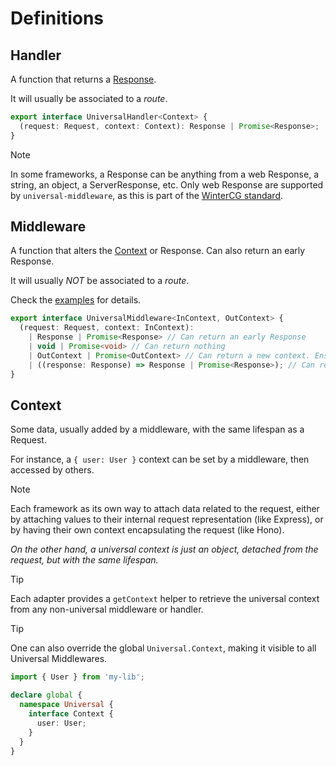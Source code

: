 # Definitions

## Handler
A function that returns a [Response](https://developer.mozilla.org/en-US/docs/Web/API/Response).

It will usually be associated to a _route_.

```ts twoslash
export interface UniversalHandler<Context> {
  (request: Request, context: Context): Response | Promise<Response>;
}
```

> [!NOTE]
> In some frameworks, a Response can be anything from a web Response, a string, an object, a ServerResponse, etc.
> Only web Response are supported by `universal-middleware`, as this is part of the [WinterCG standard](https://fetch.spec.wintercg.org/#responses).

## Middleware
A function that alters the [Context](#context) or Response. Can also return an early Response.

It will usually _NOT_ be associated to a _route_.

Check the [examples](/examples/context-middleware) for details.

```ts twoslash
export interface UniversalMiddleware<InContext, OutContext> {
  (request: Request, context: InContext):
    | Response | Promise<Response> // Can return an early Response
    | void | Promise<void> // Can return nothing
    | OutContext | Promise<OutContext> // Can return a new context. Ensures type-safe context representation
    | ((response: Response) => Response | Promise<Response>); // Can return a function that manipulates the Response
}
```

## Context
Some data, usually added by a middleware, with the same lifespan as a Request.

For instance, a `{ user: User }` context can be set by a middleware, then accessed by others.

> [!NOTE]
> Each framework as its own way to attach data related to the request,
> either by attaching values to their internal request representation (like Express),
> or by having their own context encapsulating the request (like Hono).
> 
> _On the other hand, a universal context is just an object, detached from the request,
> but with the same lifespan._

> [!TIP]
> Each adapter provides a `getContext` helper to retrieve the universal context
> from any non-universal middleware or handler.

> [!TIP]
> One can also override the global `Universal.Context`, making it visible to all Universal Middlewares.
> ```ts
> import { User } from 'my-lib';
> 
> declare global {
>   namespace Universal {
>     interface Context {
>       user: User;
>     }
>   }
> }
> ```

